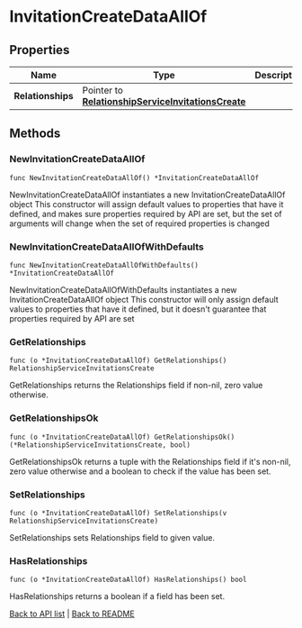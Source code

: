 # InvitationCreateDataAllOf

## Properties

Name | Type | Description | Notes
------------ | ------------- | ------------- | -------------
**Relationships** | Pointer to [**RelationshipServiceInvitationsCreate**](RelationshipServiceInvitationsCreate.md) |  | [optional] 

## Methods

### NewInvitationCreateDataAllOf

`func NewInvitationCreateDataAllOf() *InvitationCreateDataAllOf`

NewInvitationCreateDataAllOf instantiates a new InvitationCreateDataAllOf object
This constructor will assign default values to properties that have it defined,
and makes sure properties required by API are set, but the set of arguments
will change when the set of required properties is changed

### NewInvitationCreateDataAllOfWithDefaults

`func NewInvitationCreateDataAllOfWithDefaults() *InvitationCreateDataAllOf`

NewInvitationCreateDataAllOfWithDefaults instantiates a new InvitationCreateDataAllOf object
This constructor will only assign default values to properties that have it defined,
but it doesn't guarantee that properties required by API are set

### GetRelationships

`func (o *InvitationCreateDataAllOf) GetRelationships() RelationshipServiceInvitationsCreate`

GetRelationships returns the Relationships field if non-nil, zero value otherwise.

### GetRelationshipsOk

`func (o *InvitationCreateDataAllOf) GetRelationshipsOk() (*RelationshipServiceInvitationsCreate, bool)`

GetRelationshipsOk returns a tuple with the Relationships field if it's non-nil, zero value otherwise
and a boolean to check if the value has been set.

### SetRelationships

`func (o *InvitationCreateDataAllOf) SetRelationships(v RelationshipServiceInvitationsCreate)`

SetRelationships sets Relationships field to given value.

### HasRelationships

`func (o *InvitationCreateDataAllOf) HasRelationships() bool`

HasRelationships returns a boolean if a field has been set.


[Back to API list](../README.md#documentation-for-api-endpoints) | [Back to README](../README.md)
